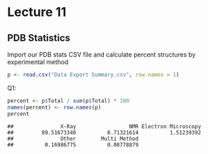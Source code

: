 Lecture 11
================

PDB Statistics
--------------

Import our PDB stats CSV file and calculate percent structures by experimental method

``` r
p <- read.csv("Data Export Summary.csv", row.names = 1)
```

Q1:

``` r
percent <- p$Total / sum(p$Total) * 100
names(percent) <- row.names(p)
percent
```

    ##               X-Ray                 NMR Electron Microscopy 
    ##         89.51673340          8.71321614          1.51239392 
    ##               Other        Multi Method 
    ##          0.16986775          0.08778879
